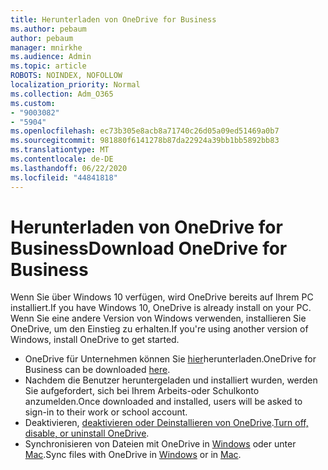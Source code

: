 ```yaml
---
title: Herunterladen von OneDrive for Business
ms.author: pebaum
author: pebaum
manager: mnirkhe
ms.audience: Admin
ms.topic: article
ROBOTS: NOINDEX, NOFOLLOW
localization_priority: Normal
ms.collection: Adm_O365
ms.custom:
- "9003082"
- "5904"
ms.openlocfilehash: ec73b305e8acb8a71740c26d05a09ed51469a0b7
ms.sourcegitcommit: 981880f6141278b87da22924a39bb1bb5892bb83
ms.translationtype: MT
ms.contentlocale: de-DE
ms.lasthandoff: 06/22/2020
ms.locfileid: "44841818"
---
```

# <a name="download-onedrive-for-business"></a><span data-ttu-id="bc80c-102">Herunterladen von OneDrive for Business</span><span class="sxs-lookup"><span data-stu-id="bc80c-102">Download OneDrive for Business</span></span>

<span data-ttu-id="bc80c-103">Wenn Sie über Windows 10 verfügen, wird OneDrive bereits auf Ihrem PC installiert.</span><span class="sxs-lookup"><span data-stu-id="bc80c-103">If you have Windows 10, OneDrive is already install on your PC.</span></span> <span data-ttu-id="bc80c-104">Wenn Sie eine andere Version von Windows verwenden, installieren Sie OneDrive, um den Einstieg zu erhalten.</span><span class="sxs-lookup"><span data-stu-id="bc80c-104">If you're using another version of Windows, install OneDrive to get started.</span></span>

- <span data-ttu-id="bc80c-105">OneDrive für Unternehmen können Sie [hier](https://www.microsoft.com/microsoft-365/onedrive/download)herunterladen.</span><span class="sxs-lookup"><span data-stu-id="bc80c-105">OneDrive for Business can be downloaded  [here](https://www.microsoft.com/microsoft-365/onedrive/download).</span></span>
- <span data-ttu-id="bc80c-106">Nachdem die Benutzer heruntergeladen und installiert wurden, werden Sie aufgefordert, sich bei Ihrem Arbeits-oder Schulkonto anzumelden.</span><span class="sxs-lookup"><span data-stu-id="bc80c-106">Once downloaded and installed, users will be asked to sign-in to their work or school account.</span></span>
- <span data-ttu-id="bc80c-107">Deaktivieren, [deaktivieren oder Deinstallieren von OneDrive](https://support.microsoft.com/office/turn-off-disable-or-uninstall-onedrive-f32a17ce-3336-40fe-9c38-6efb09f944b0).</span><span class="sxs-lookup"><span data-stu-id="bc80c-107">[Turn off, disable, or uninstall OneDrive](https://support.microsoft.com/office/turn-off-disable-or-uninstall-onedrive-f32a17ce-3336-40fe-9c38-6efb09f944b0).</span></span>
- <span data-ttu-id="bc80c-108">Synchronisieren von Dateien mit OneDrive in [Windows](https://support.microsoft.com/office/615391c4-2bd3-4aae-a42a-858262e42a49) oder unter [Mac](https://support.microsoft.com/office/d11b9f29-00bb-4172-be39-997da46f913f).</span><span class="sxs-lookup"><span data-stu-id="bc80c-108">Sync files with OneDrive in [Windows](https://support.microsoft.com/office/615391c4-2bd3-4aae-a42a-858262e42a49) or in [Mac](https://support.microsoft.com/office/d11b9f29-00bb-4172-be39-997da46f913f).</span></span>
